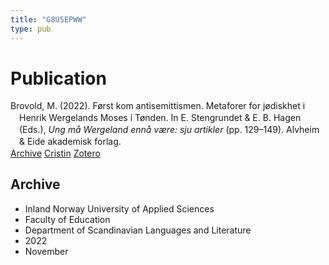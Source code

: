 ```yaml
---
title: "G8U5EPWW"
type: pub
---
```

<h1>Publication</h1>
<article id="csl-bib-container-G8U5EPWW" class="csl-bib-container">
  <div class="csl-bib-body" style="line-height: 1.35; padding-left: 1em; text-indent:-1em;">
  <div class="csl-entry">Brovold, M. (2022). F&#xF8;rst kom antisemittismen. Metaforer for j&#xF8;diskhet i Henrik Wergelands Moses i T&#xF8;nden. In E. Stengrundet &amp; E. B. Hagen (Eds.), <i>Ung m&#xE5; Wergeland enn&#xE5; v&#xE6;re: sju artikler</i> (pp. 129&#x2013;149). Alvheim &amp; Eide akademisk forlag.</div>
</div>
  <div class="csl-bib-buttons">
    <a href="#taxonomy-article-G8U5EPWW" class="csl-bib-button">Archive</a>
    <a href alt="Cristin URL" class="csl-bib-button">Cristin</a>
    <a href alt="Zotero URL" class="csl-bib-button">Zotero</a>
  </div>
  <div id="csl-bib-meta-container-G8U5EPWW"></div>
</article>
<div id="csl-bib-meta-G8U5EPWW" class="csl-bib-meta">
  <article id="taxonomy-article-G8U5EPWW" class="taxonomy-article">
    <h1>Archive</h1>
    <ul>
      <li>Inland Norway University of Applied Sciences</li>
      <li>Faculty of Education</li>
      <li>Department of Scandinavian Languages and Literature</li>
      <li>2022</li>
      <li>November</li>
    </ul>
  </article>
</div>
